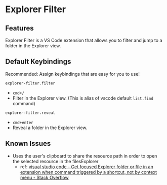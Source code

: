 # Explorer Filter

## Features

Explorer Filter is a VS Code extension that allows you to filter and jump to a folder in the Explorer view.

## Default Keybindings

Recommended: Assign keybindings that are easy for you to use!

`explorer-filter.filter`

- `cmd+/`
- Filter in the Explorer view. (This is alias of vscode default `list.find` command)

`explorer-filter.reveal`

- `cmd+enter`
- Reveal a folder in the Explorer view.

## Known Issues

- Uses the user's clipboard to share the resource path in order to open the selected resource in the filesExplorer
  - ref: [visual studio code \- Get focused Explorer folder or file in an extension when command triggered by a shortcut, not by context menu \- Stack Overflow](https://stackoverflow.com/questions/62945928/get-focused-explorer-folder-or-file-in-an-extension-when-command-triggered-by-a)

